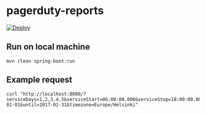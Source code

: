 # pagerduty-reports

[![Deploy](https://www.herokucdn.com/deploy/button.png)](https://heroku.com/deploy)

## Run on local machine
```
mvn clean spring-boot:run
```

## Example request
```
curl "http://localhost:8080/?serviceDays=1,2,3,4,5&serviceStart=06:00:00.000&serviceStop=18:00:00.000&token=abc123&inclusion=Tuotanto&since=2017-01-01&until=2017-01-31&timezone=Europe/Helsinki"
```